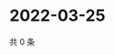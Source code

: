 # 2022-03-25

共 0 条

<!-- BEGIN WEIBO -->
<!-- 最后更新时间 Fri Mar 25 2022 20:54:43 GMT+0800 (China Standard Time) -->

<!-- END WEIBO -->
